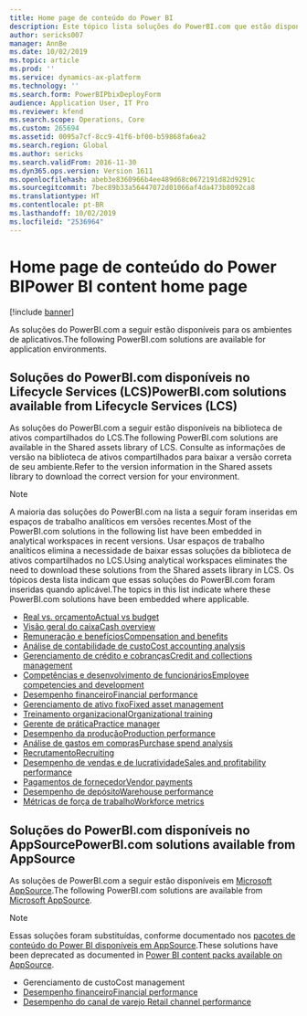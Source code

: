 ```yaml
---
title: Home page de conteúdo do Power BI
description: Este tópico lista soluções do PowerBI.com que estão disponíveis e indica os recursos onde você pode aprender mais sobre as soluções.
author: sericks007
manager: AnnBe
ms.date: 10/02/2019
ms.topic: article
ms.prod: ''
ms.service: dynamics-ax-platform
ms.technology: ''
ms.search.form: PowerBIPbixDeployForm
audience: Application User, IT Pro
ms.reviewer: kfend
ms.search.scope: Operations, Core
ms.custom: 265694
ms.assetid: 0095a7cf-8cc9-41f6-bf00-b59868fa6ea2
ms.search.region: Global
ms.author: sericks
ms.search.validFrom: 2016-11-30
ms.dyn365.ops.version: Version 1611
ms.openlocfilehash: abeb3e8360966b4ee489d68c0672191d82d9291c
ms.sourcegitcommit: 7bec89b33a56447072d01066af4da473b8092ca8
ms.translationtype: HT
ms.contentlocale: pt-BR
ms.lasthandoff: 10/02/2019
ms.locfileid: "2536964"
---
```

# <a name="power-bi-content-home-page"></a><span data-ttu-id="a36d2-103">Home page de conteúdo do Power BI</span><span class="sxs-lookup"><span data-stu-id="a36d2-103">Power BI content home page</span></span>

[!include [banner](../includes/banner.md)]

<span data-ttu-id="a36d2-104">As soluções do PowerBI.com a seguir estão disponíveis para os ambientes de aplicativos.</span><span class="sxs-lookup"><span data-stu-id="a36d2-104">The following PowerBI.com solutions are available for application environments.</span></span>

## <a name="powerbicom-solutions-available-from-lifecycle-services-lcs"></a><span data-ttu-id="a36d2-105">Soluções do PowerBI.com disponíveis no Lifecycle Services (LCS)</span><span class="sxs-lookup"><span data-stu-id="a36d2-105">PowerBI.com solutions available from Lifecycle Services (LCS)</span></span>

<span data-ttu-id="a36d2-106">As soluções do PowerBI.com a seguir estão disponíveis na biblioteca de ativos compartilhados do LCS.</span><span class="sxs-lookup"><span data-stu-id="a36d2-106">The following PowerBI.com solutions are available in the Shared assets library of LCS.</span></span> <span data-ttu-id="a36d2-107">Consulte as informações de versão na biblioteca de ativos compartilhados para baixar a versão correta de seu ambiente.</span><span class="sxs-lookup"><span data-stu-id="a36d2-107">Refer to the version information in the Shared assets library to download the correct version for your environment.</span></span>

> [!NOTE]
> <span data-ttu-id="a36d2-108">A maioria das soluções do PowerBI.com na lista a seguir foram inseridas em espaços de trabalho analíticos em versões recentes.</span><span class="sxs-lookup"><span data-stu-id="a36d2-108">Most of the PowerBI.com solutions in the following list have been embedded in analytical workspaces in recent versions.</span></span> <span data-ttu-id="a36d2-109">Usar espaços de trabalho analíticos elimina a necessidade de baixar essas soluções da biblioteca de ativos compartilhados no LCS.</span><span class="sxs-lookup"><span data-stu-id="a36d2-109">Using analytical workspaces eliminates the need to download these solutions from the Shared assets library in LCS.</span></span> <span data-ttu-id="a36d2-110">Os tópicos desta lista indicam que essas soluções do PowerBI.com foram inseridas quando aplicável.</span><span class="sxs-lookup"><span data-stu-id="a36d2-110">The topics in this list indicate where these PowerBI.com solutions have been embedded where applicable.</span></span>

- [<span data-ttu-id="a36d2-111">Real vs. orçamento</span><span class="sxs-lookup"><span data-stu-id="a36d2-111">Actual vs budget</span></span>](ledger-budgets-power-bi.md)
- [<span data-ttu-id="a36d2-112">Visão geral do caixa</span><span class="sxs-lookup"><span data-stu-id="a36d2-112">Cash overview</span></span>](../../../finance/cash-bank-management/Cash-Overview-Power-BI-content.md)
- [<span data-ttu-id="a36d2-113">Remuneração e benefícios</span><span class="sxs-lookup"><span data-stu-id="a36d2-113">Compensation and benefits</span></span>](compensation-and-benefits-analysis-power-bi-content-pack.md)
- [<span data-ttu-id="a36d2-114">Análise de contabilidade de custo</span><span class="sxs-lookup"><span data-stu-id="a36d2-114">Cost accounting analysis</span></span>](cost-accounting-analysis-content-pack.md)
- [<span data-ttu-id="a36d2-115">Gerenciamento de crédito e cobranças</span><span class="sxs-lookup"><span data-stu-id="a36d2-115">Credit and collections management</span></span>](../../../finance/accounts-receivable/credit-collections-power-bi.md)
- [<span data-ttu-id="a36d2-116">Competências e desenvolvimento de funcionários</span><span class="sxs-lookup"><span data-stu-id="a36d2-116">Employee competencies and development</span></span>](employee-competencies-and-development-analysis-power-bi-content-pack.md)
- [<span data-ttu-id="a36d2-117">Desempenho financeiro</span><span class="sxs-lookup"><span data-stu-id="a36d2-117">Financial performance</span></span>](financial-performance-power-bi-content-pack.md)
- [<span data-ttu-id="a36d2-118">Gerenciamento de ativo fixo</span><span class="sxs-lookup"><span data-stu-id="a36d2-118">Fixed asset management</span></span>](../../../finance/fixed-assets/Fixed-asset-management-workspace.md)
- [<span data-ttu-id="a36d2-119">Treinamento organizacional</span><span class="sxs-lookup"><span data-stu-id="a36d2-119">Organizational training</span></span>](organizational-training-analysis-power-bi-content-pack.md)
- [<span data-ttu-id="a36d2-120">Gerente de prática</span><span class="sxs-lookup"><span data-stu-id="a36d2-120">Practice manager</span></span>](practice-manager-power-bi.md)
- [<span data-ttu-id="a36d2-121">Desempenho da produção</span><span class="sxs-lookup"><span data-stu-id="a36d2-121">Production performance</span></span>](production-performance-power-bi.md)
- [<span data-ttu-id="a36d2-122">Análise de gastos em compras</span><span class="sxs-lookup"><span data-stu-id="a36d2-122">Purchase spend analysis</span></span>](purchase-content-pack-for-power-bi.md)
- [<span data-ttu-id="a36d2-123">Recrutamento</span><span class="sxs-lookup"><span data-stu-id="a36d2-123">Recruiting</span></span>](recruiting-analysis-power-bi-content-pack.md)
- [<span data-ttu-id="a36d2-124">Desempenho de vendas e de lucratividade</span><span class="sxs-lookup"><span data-stu-id="a36d2-124">Sales and profitability performance</span></span>](sales-profitability-performance-content-pack.md)
- [<span data-ttu-id="a36d2-125">Pagamentos de fornecedor</span><span class="sxs-lookup"><span data-stu-id="a36d2-125">Vendor payments</span></span>](../../../finance/accounts-payable/Vendor-payments-workspace.md)
- [<span data-ttu-id="a36d2-126">Desempenho de depósito</span><span class="sxs-lookup"><span data-stu-id="a36d2-126">Warehouse performance</span></span>](warehouse-power-bi-content.md)
- [<span data-ttu-id="a36d2-127">Métricas de força de trabalho</span><span class="sxs-lookup"><span data-stu-id="a36d2-127">Workforce metrics</span></span>](workforce-analysis-power-bi-content-pack.md)

## <a name="powerbicom-solutions-available-from-appsource"></a><span data-ttu-id="a36d2-128">Soluções do PowerBI.com disponíveis no AppSource</span><span class="sxs-lookup"><span data-stu-id="a36d2-128">PowerBI.com solutions available from AppSource</span></span>

<span data-ttu-id="a36d2-129">As soluções de PowerBI.com a seguir estão disponíveis em [Microsoft AppSource](https://appsource.microsoft.com).</span><span class="sxs-lookup"><span data-stu-id="a36d2-129">The following PowerBI.com solutions are available from [Microsoft AppSource](https://appsource.microsoft.com).</span></span>

> [!NOTE]
> <span data-ttu-id="a36d2-130">Essas soluções foram substituídas, conforme documentado nos [pacotes de conteúdo do Power BI disponíveis em AppSource](../migration-upgrade/deprecated-features.md#power-bi-content-packs-available-on-appsource).</span><span class="sxs-lookup"><span data-stu-id="a36d2-130">These solutions have been deprecated as documented in [Power BI content packs available on AppSource](../migration-upgrade/deprecated-features.md#power-bi-content-packs-available-on-appsource).</span></span>

- <span data-ttu-id="a36d2-131">Gerenciamento de custo</span><span class="sxs-lookup"><span data-stu-id="a36d2-131">Cost management</span></span>
- [<span data-ttu-id="a36d2-132">Desempenho financeiro</span><span class="sxs-lookup"><span data-stu-id="a36d2-132">Financial performance</span></span>](financial-performance-power-bi-content-pack.md)
- [<span data-ttu-id="a36d2-133">Desempenho do canal de varejo </span><span class="sxs-lookup"><span data-stu-id="a36d2-133">Retail channel performance</span></span>](retail-channel-performance-dashboard-power-bi-data.md)
